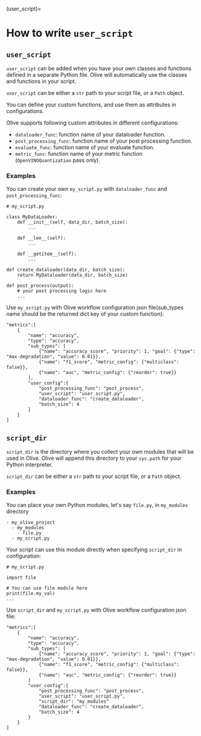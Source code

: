 (user_script)=
# How to write `user_script`

## `user_script`
`user_script` can be added when you have your own classes and functions defined in a separate Python file. Olive will automatically use the classes and functions in your script.

`user_script` can be either a `str` path to your script file, or a `Path` object.

You can define your custom functions, and use them as attributes in configurations.

Olive supports following custom attributes in different configurations:

* `dataloader_func`: function name of your dataloader function.
* `post_processing_func`: function name of your post processing function.
* `evaluate_func`: function name of your evaluate function.
* `metric_func`: function name of your metric function (`OpenVINOQuantization` pass only).



### Examples

You can create your own `my_script.py` with `dataloader_func` and `post_processing_func`:
```
# my_script.py

class MyDataLoader:
    def __init__(self, data_dir, batch_size):
        ...

    def __len__(self):
        ...

    def __getitem__(self):
        ...

def create_dataloader(data_dir, batch_size):
    return MyDataloader(data_dir, batch_size)

def post_process(output):
    # your post processing logic here
    ...
```

Use `my_script.py` with Olive workflow configuration json file(sub_types name should be the returned dict key of your custom function):

```
"metrics":[
    {
        "name": "accuracy",
        "type": "accuracy",
        "sub_types": [
            {"name": "accuracy_score", "priority": 1, "goal": {"type": "max-degradation", "value": 0.01}},
            {"name": "f1_score", "metric_config": {"multiclass": false}},
            {"name": "auc", "metric_config": {"reorder": true}}
        ],
        "user_config":{
            "post_processing_func": "post_process",
            "user_script": "user_script.py",
            "dataloader_func": "create_dataloader",
            "batch_size": 4
        }
    }
]
```


## `script_dir`
`script_dir` is the directory where you collect your own modules that will be used in Olive. Olive will append this directory to your `sys.path` for your Python interpreter.

`script_dir` can be either a `str` path to your script file, or a `Path` object.

### Examples

You can place your own Python modules, let's say `file.py`, in `my_modules` directory

```
- my_olive_project
  - my_modules
    - file.py
  - my_script.py

```

Your script can use this module directly when specifying `script_dir` in configuration:

```
# my_script.py

import file

# You can use file module here
print(file.my_val)
...
```

Use `script_dir` and `my_script.py` with Olive workflow configuration json file:

```
"metrics":[
    {
        "name": "accuracy",
        "type": "accuracy",
        "sub_types": [
            {"name": "accuracy_score", "priority": 1, "goal": {"type": "max-degradation", "value": 0.01}},
            {"name": "f1_score", "metric_config": {"multiclass": false}},
            {"name": "auc", "metric_config": {"reorder": true}}
        ]
        "user_config":{
            "post_processing_func": "post_process",
            "user_script": "user_script.py",
            "script_dir": "my_modules"
            "dataloader_func": "create_dataloader",
            "batch_size": 4
        }
    }
]
```
